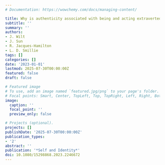 ```yaml
---
# Documentation: https://wowchemy.com/docs/managing-content/

title: Why is authenticity associated with being and acting extraverted? Exploring the mediating role of positive affect
subtitle: ''
summary: ''
authors:
- J. Wilt
- J. Sun
- R. Jacques-Hamilton
- L. D. Smillie
tags: []
categories: []
date: '2023-01-01'
lastmod: 2025-07-30T00:00:00Z
featured: false
draft: false

# Featured image
# To use, add an image named `featured.jpg/png` to your page's folder.
# Focal points: Smart, Center, TopLeft, Top, TopRight, Left, Right, BottomLeft, Bottom, BottomRight.
image:
  caption: ''
  focal_point: ''
  preview_only: false

# Projects (optional).
projects: []
publishDate: '2025-07-30T00:00:00Z'
publication_types:
- '2'
abstract: ''
publication: '*Self and Identity*'
doi: 10.1080/15298868.2023.2246672
---
```

